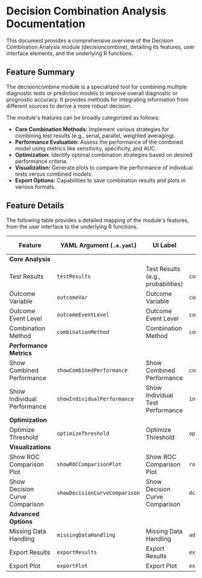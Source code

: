 # Decision Combination Analysis Documentation

This document provides a comprehensive overview of the Decision Combination Analysis module (decisioncombine), detailing its features, user interface elements, and the underlying R functions.

## Feature Summary

The decisioncombine module is a specialized tool for combining multiple diagnostic tests or prediction models to improve overall diagnostic or prognostic accuracy. It provides methods for integrating information from different sources to derive a more robust decision.

The module's features can be broadly categorized as follows:

*   **Core Combination Methods:** Implement various strategies for combining test results (e.g., serial, parallel, weighted averaging).
*   **Performance Evaluation:** Assess the performance of the combined model using metrics like sensitivity, specificity, and AUC.
*   **Optimization:** Identify optimal combination strategies based on desired performance criteria.
*   **Visualization:** Generate plots to compare the performance of individual tests versus combined models.
*   **Export Options:** Capabilities to save combination results and plots in various formats.

## Feature Details

The following table provides a detailed mapping of the module's features, from the user interface to the underlying R functions.

| Feature                          | YAML Argument (`.a.yaml`)      | UI Label                               | Results Section (`.r.yaml`)         | R Function (`.b.R`)                  |
| -------------------------------- | ------------------------------ | -------------------------------------- | ----------------------------------- | ------------------------------------ |
| **Core Analysis**                |                                |                                        |                                     |                                      |
| Test Results                     | `testResults`                  | Test Results (e.g., probabilities)     | `combinationOverview`               | `.combineDecisions`                  |
| Outcome Variable                 | `outcomeVar`                   | Outcome Variable                       | `combinationOverview`               | `.combineDecisions`                  |
| Outcome Event Level              | `outcomeEventLevel`            | Outcome Event Level                    | `combinationOverview`               | `.combineDecisions`                  |
| Combination Method               | `combinationMethod`            | Combination Method                     | `combinationOverview`               | `.combineDecisions`                  |
| **Performance Metrics**          |                                |                                        |                                     |                                      |
| Show Combined Performance        | `showCombinedPerformance`      | Show Combined Performance              | `combinedPerformance`               | `.calculateCombinedPerformance`      |
| Show Individual Performance      | `showIndividualPerformance`    | Show Individual Test Performance       | `individualPerformance`             | `.calculateIndividualPerformance`    |
| **Optimization**                 |                                |                                        |                                     |                                      |
| Optimize Threshold               | `optimizeThreshold`            | Optimize Threshold                     | `optimizationResults`               | `.optimizeThreshold`                 |
| **Visualizations**               |                                |                                        |                                     |                                      |
| Show ROC Comparison Plot         | `showROCComparisonPlot`        | Show ROC Comparison Plot               | `rocComparisonPlot`                 | `.plotROCComparison`                 |
| Show Decision Curve Comparison   | `showDecisionCurveComparison`  | Show Decision Curve Comparison         | `dcaComparisonPlot`                 | `.plotDCAComparison`                 |
| **Advanced Options**             |                                |                                        |                                     |                                      |
| Missing Data Handling            | `missingDataHandling`          | Missing Data Handling                  | `advancedOptions`                   | `.handleMissingData`                 |
| Export Results                   | `exportResults`                | Export Results                         | `exportOptions`                     | `.exportCombinationResults`          |
| Export Plot                      | `exportPlot`                   | Export Plot                            | `exportOptions`                     | `.exportCombinationPlot`             |